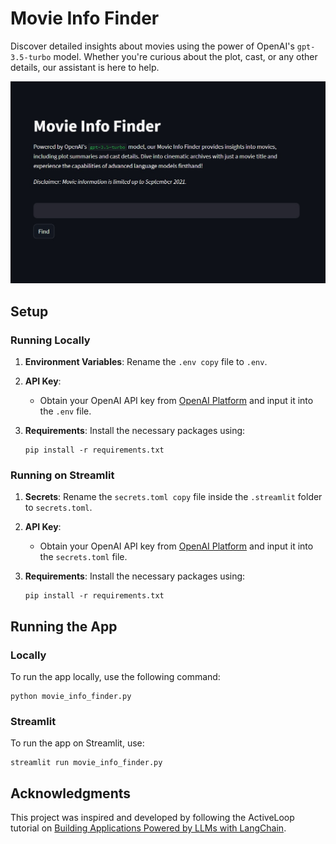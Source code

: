 # Movie Info Finder

Discover detailed insights about movies using the power of OpenAI's `gpt-3.5-turbo` model. Whether you're curious about the plot, cast, or any other details, our assistant is here to help.

![Movie Info Finder Screenshot](screenshot.jpeg)

## Setup

### Running Locally

1. **Environment Variables**: Rename the `.env copy` file to `.env`.
   
2. **API Key**:
   - Obtain your OpenAI API key from [OpenAI Platform](https://platform.openai.com/account/api-keys) and input it into the `.env` file.

3. **Requirements**: Install the necessary packages using:
   ```
   pip install -r requirements.txt
   ```

### Running on Streamlit

1. **Secrets**: Rename the `secrets.toml copy` file inside the `.streamlit` folder to `secrets.toml`.

2. **API Key**:
   - Obtain your OpenAI API key from [OpenAI Platform](https://platform.openai.com/account/api-keys) and input it into the `secrets.toml` file.

3. **Requirements**: Install the necessary packages using:
   ```
   pip install -r requirements.txt
   ```

## Running the App

### Locally

To run the app locally, use the following command:

```
python movie_info_finder.py
```

### Streamlit

To run the app on Streamlit, use:

```
streamlit run movie_info_finder.py
```

## Acknowledgments

This project was inspired and developed by following the ActiveLoop tutorial on [Building Applications Powered by LLMs with LangChain](https://learn.activeloop.ai/courses/take/langchain/multimedia/46317658-building-applications-powered-by-llms-with-langchain).